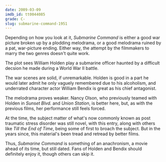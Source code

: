 ```yaml
---
date: 2009-03-09
imdb_id: tt0044085
grade: C-
slug: submarine-command-1951
---
```


Depending on how you look at it, _Submarine Command_ is either a good war picture broken up by a plodding melodrama, or a good melodrama ruined by a pat, war-picture ending. Either way, the attempt by the filmmakers to marry the two genres doesn't quite work.

The plot sees William Holden play a submarine officer haunted by a difficult decsion he made during a World War II battle.

The war scenes are solid, if unremarkable. Holden is good in a part he would later admit he only vaguely remembered due to his alcoholism, and underrated character actor William Bendix is great as his chief antagonist.

The melodrama proves weaker. Nancy Olson, who previously teamed with Holden in <span data-imdb-id="tt0043014">_Sunset Blvd._</span> and <span data-imdb-id="tt0043090">_Union Station_</span>, is better here, but, as with the previous films, her performance still feels forced.

At the time, the subject matter of what's now commonly known as post traumatic stress disorder was still novel, with this entry, along with others like <span data-imdb-id="tt0039036">_Till the End of Time_</span>, being some of first to broach the subject. But in the years since, this material's been tread and retread by better films.

Thus, _Submarine Command_ is something of an anachronism, a movie ahead of its time, but still dated. Fans of Holden and Bendix should definitely enjoy it, though others can skip it.
